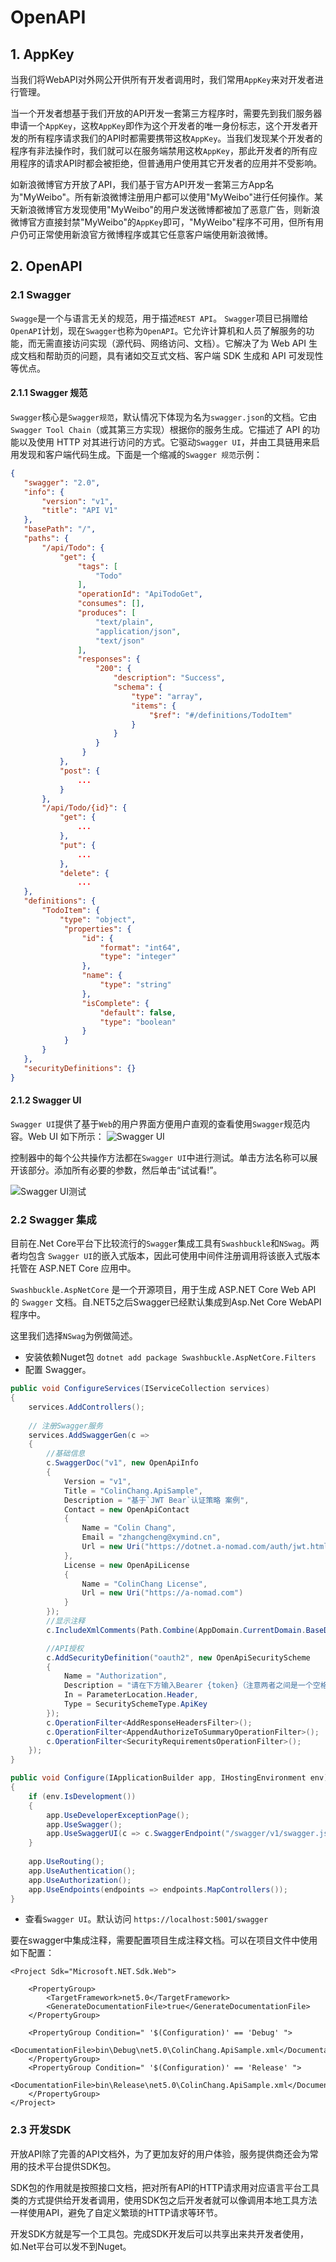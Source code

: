 # OpenAPI

## 1. AppKey
当我们将WebAPI对外网公开供所有开发者调用时，我们常用`AppKey`来对开发者进行管理。

当一个开发者想基于我们开放的API开发一套第三方程序时，需要先到我们服务器申请一个`AppKey`，这枚`AppKey`即作为这个开发者的唯一身份标志，这个开发者开发的所有程序请求我们的API时都需要携带这枚`AppKey`。当我们发现某个开发者的程序有非法操作时，我们就可以在服务端禁用这枚`AppKey`，那此开发者的所有应用程序的请求API时都会被拒绝，但普通用户使用其它开发者的应用并不受影响。

如新浪微博官方开放了API，我们基于官方API开发一套第三方App名为"MyWeibo"。所有新浪微博注册用户都可以使用"MyWeibo"进行任何操作。某天新浪微博官方发现使用"MyWeibo"的用户发送微博都被加了恶意广告，则新浪微博官方直接封禁"MyWeibo"的`AppKey`即可，"MyWeibo"程序不可用，但所有用户仍可正常使用新浪官方微博程序或其它任意客户端使用新浪微博。

## 2. OpenAPI
### 2.1 Swagger
`Swagge`是一个与语言无关的规范，用于描述`REST API`。 `Swagger`项目已捐赠给`OpenAPI`计划，现在`Swagger`也称为`OpenAPI`。它允许计算机和人员了解服务的功能，而无需直接访问实现（源代码、网络访问、文档）。它解决了为 Web API 生成文档和帮助页的问题，具有诸如交互式文档、客户端 SDK 生成和 API 可发现性等优点。

#### 2.1.1 Swagger 规范
`Swagger`核心是`Swagger规范`，默认情况下体现为名为`swagger.json`的文档。它由`Swagger Tool Chain`（或其第三方实现）根据你的服务生成。它描述了 API 的功能以及使用 HTTP 对其进行访问的方式。它驱动`Swagger UI`，并由工具链用来启用发现和客户端代码生成。下面是一个缩减的`Swagger 规范`示例：

```json
{
   "swagger": "2.0",
   "info": {
       "version": "v1",
       "title": "API V1"
   },
   "basePath": "/",
   "paths": {
       "/api/Todo": {
           "get": {
               "tags": [
                   "Todo"
               ],
               "operationId": "ApiTodoGet",
               "consumes": [],
               "produces": [
                   "text/plain",
                   "application/json",
                   "text/json"
               ],
               "responses": {
                   "200": {
                       "description": "Success",
                       "schema": {
                           "type": "array",
                           "items": {
                               "$ref": "#/definitions/TodoItem"
                           }
                       }
                   }
                }
           },
           "post": {
               ...
           }
       },
       "/api/Todo/{id}": {
           "get": {
               ...
           },
           "put": {
               ...
           },
           "delete": {
               ...
   },
   "definitions": {
       "TodoItem": {
           "type": "object",
            "properties": {
                "id": {
                    "format": "int64",
                    "type": "integer"
                },
                "name": {
                    "type": "string"
                },
                "isComplete": {
                    "default": false,
                    "type": "boolean"
                }
            }
       }
   },
   "securityDefinitions": {}
}
```
#### 2.1.2 Swagger UI
`Swagger UI`提供了基于`Web`的用户界面方便用户直观的查看使用`Swagger`规范内容。Web UI 如下所示：
![Swagger UI](https://i.loli.net/2020/02/26/HXB2ARYdclVfMnr.png)

控制器中的每个公共操作方法都在`Swagger UI`中进行测试。单击方法名称可以展开该部分。添加所有必要的参数，然后单击“试试看!”。

![Swagger UI测试](https://i.loli.net/2020/02/26/qurDnSIFZ74mGe5.png)

### 2.2 Swagger 集成
目前在.Net Core平台下比较流行的`Swagger`集成工具有`Swashbuckle`和`NSwag`。两者均包含 `Swagger UI`的嵌入式版本，因此可使用中间件注册调用将该嵌入式版本托管在 ASP.NET Core 应用中。

`Swashbuckle.AspNetCore` 是一个开源项目，用于生成 ASP.NET Core Web API 的 `Swagger` 文档。自.NET5之后Swagger已经默认集成到Asp.Net Core WebAPI程序中。

这里我们选择`NSwag`为例做简述。
* 安装依赖Nuget包 `dotnet add package Swashbuckle.AspNetCore.Filters`
* 配置 Swagger。
```csharp {5-40,48-49}
public void ConfigureServices(IServiceCollection services)
{
    services.AddControllers();
    
    // 注册Swagger服务
    services.AddSwaggerGen(c =>
    {
        //基础信息
        c.SwaggerDoc("v1", new OpenApiInfo
        {
            Version = "v1",
            Title = "ColinChang.ApiSample",
            Description = "基于`JWT Bear`认证策略 案例",
            Contact = new OpenApiContact
            {
                Name = "Colin Chang",
                Email = "zhangcheng@xymind.cn",
                Url = new Uri("https://dotnet.a-nomad.com/auth/jwt.html#_3-2-jwt-认证方案")
            },
            License = new OpenApiLicense
            {
                Name = "ColinChang License",
                Url = new Uri("https://a-nomad.com")
            }
        });
        //显示注释
        c.IncludeXmlComments(Path.Combine(AppDomain.CurrentDomain.BaseDirectory, $"{GetType().Assembly.GetName().Name}.xml"),true);

        //API授权
        c.AddSecurityDefinition("oauth2", new OpenApiSecurityScheme
        {
            Name = "Authorization",
            Description = "请在下方输入Bearer {token}（注意两者之间是一个空格）",
            In = ParameterLocation.Header,
            Type = SecuritySchemeType.ApiKey
        });
        c.OperationFilter<AddResponseHeadersFilter>();
        c.OperationFilter<AppendAuthorizeToSummaryOperationFilter>();
        c.OperationFilter<SecurityRequirementsOperationFilter>();
    });
}

public void Configure(IApplicationBuilder app, IHostingEnvironment env)
{
    if (env.IsDevelopment())
    {
        app.UseDeveloperExceptionPage();
        app.UseSwagger();
        app.UseSwaggerUI(c => c.SwaggerEndpoint("/swagger/v1/swagger.json", "ColinChang.ApiSample v1"));
    }
    
    app.UseRouting();
    app.UseAuthentication();
    app.UseAuthorization();
    app.UseEndpoints(endpoints => endpoints.MapControllers());
}
```
* 查看`Swagger UI`。默认访问 `https://localhost:5001/swagger`

要在swagger中集成注释，需要配置项目生成注释文档。可以在项目文件中使用如下配置：
```xml{5,8-13}
<Project Sdk="Microsoft.NET.Sdk.Web">

    <PropertyGroup>
        <TargetFramework>net5.0</TargetFramework>
        <GenerateDocumentationFile>true</GenerateDocumentationFile>
    </PropertyGroup>

    <PropertyGroup Condition=" '$(Configuration)' == 'Debug' ">
      <DocumentationFile>bin\Debug\net5.0\ColinChang.ApiSample.xml</DocumentationFile>
    </PropertyGroup>
    <PropertyGroup Condition=" '$(Configuration)' == 'Release' ">
      <DocumentationFile>bin\Release\net5.0\ColinChang.ApiSample.xml</DocumentationFile>
    </PropertyGroup>
</Project>
```


### 2.3 开发SDK
开放API除了完善的API文档外，为了更加友好的用户体验，服务提供商还会为常用的技术平台提供SDK包。

SDK包的作用就是按照接口文档，把对所有API的HTTP请求用对应语言平台工具类的方式提供给开发者调用，使用SDK包之后开发者就可以像调用本地工具方法一样使用API，避免了自定义繁琐的HTTP请求等环节。

开发SDK方就是写一个工具包。完成SDK开发后可以共享出来共开发者使用，如.Net平台可以发不到Nuget。